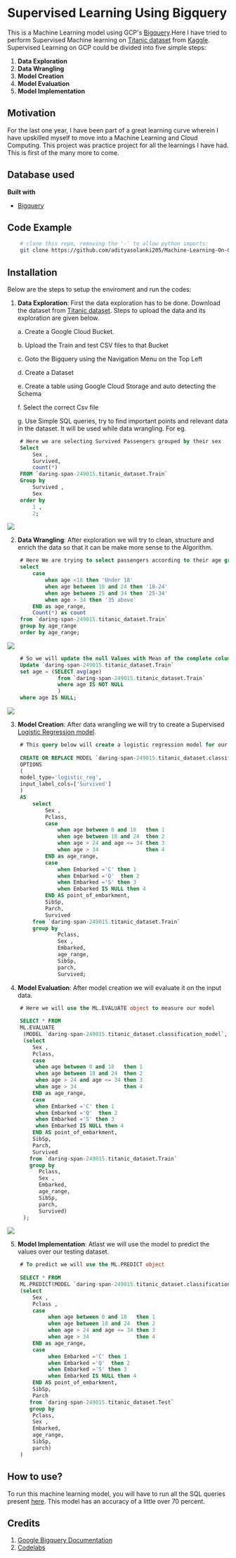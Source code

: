 # Supervised Learning Using Bigquery

This is a Machine Learning model using GCP's [Bigquery](https://cloud.google.com/bigquery-ml/docs/bigqueryml-intro).Here I have tried to perform Supervised Machine learning on [Titanic dataset](https://www.kaggle.com/c/titanic) from [Kaggle](https://www.kaggle.com/). Supervised Learning on GCP could be divided into five simple steps:

1. **Data Exploration**
2. **Data Wrangling**
3. **Model Creation**
4. **Model Evaluation**
5. **Model Implementation**


## Motivation
For the last one year, I have been part of a great learning curve wherein I have upskilled myself to move into a Machine Learning and Cloud Computing. This project was practice project for all the learnings I have had. This is first of the many more to come. 
 

## Database used

<b>Built with</b>
- [Bigquery](https://cloud.google.com/bigquery-ml/docs/bigqueryml-intro)


## Code Example

```bash
    # clone this repo, removing the '-' to allow python imports:
    git clone https://github.com/adityasolanki205/Machine-Learning-On-Google-Bigquery.git
```

## Installation

Below are the steps to setup the enviroment and run the codes:

1. **Data Exploration**: First the data exploration has to be done. Download the dataset from [Titanic dataset](https://www.kaggle.com/c/titanic). Steps to upload the data and its exploration are given below.
    
    a. Create a Google Cloud Bucket.
    
    b. Upload the Train and test CSV files to that Bucket
    
    c. Goto the Bigquery using the Navigation Menu on the Top Left
    
    d. Create a Dataset 
    
    e. Create a table using Google Cloud Storage and auto detecting the Schema
    
    f. Select the correct Csv file
    
    g. Use Simple SQL queries, try to find important points and relevant data in the dataset. 
       It will be used while data wrangling. For eg. 
       
```sql
    # Here we are selecting Survived Passengers grouped by their sex
    Select 
        Sex , 
        Survived,
        count(*)
    FROM `daring-span-249015.titanic_dataset.Train`
    Group by  
        Survived , 
        Sex
    order by 
        1 , 
        2;
```
![](Images/Sex_Survived.png)

2. **Data Wrangling**: After exploration we will try to clean, structure and enrich the data so that it can be make more sense to the Algorithm.


```sql
    # Here We are trying to select passengers according to their age group. 
    select 
        case
            when age <18 then 'Under 18'
            when age between 18 and 24 then '18-24'
            when age between 25 and 34 then '25-34'
            when age > 34 then '35 above'
        END as age_range, 
        Count(*) as count
    from `daring-span-249015.titanic_dataset.Train`
    group by age_range
    order by age_range;
```
![](Images/Age.png)

```sql
    # So we will update the null Values with Mean of the complete column
    Update `daring-span-249015.titanic_dataset.Train`
    set age = (SELECT avg(age)
                from `daring-span-249015.titanic_dataset.Train`
                where age IS NOT NULL
                )
    where age IS NULL;
```
![](Images/age_updated.png)

3. **Model Creation**: After data wrangling we will try to create a Supervised [Logistic Regression model](https://cloud.google.com/bigquery-ml/docs/reference/standard-sql/bigqueryml-syntax-create#model_type).  

```sql
    # This query below will create a logistic regression model for our input data
    
    CREATE OR REPLACE MODEL `daring-span-249015.titanic_dataset.classification_model`
    OPTIONS
    (
    model_type='logistic_reg',
    input_label_cols=['Survived']
    )
    AS
        select
            Sex ,
            Pclass,
            case
                when age between 0 and 18   then 1
                when age between 18 and 24  then 2
                when age > 24 and age <= 34 then 3
                when age > 34               then 4
            END as age_range,
            case
                when Embarked ='C' then 1
                when Embarked ='Q'  then 2
                when Embarked ='S' then 3
                when Embarked IS NULL then 4
            END AS point_of_embarkment,
            SibSp,
            Parch,
            Survived
        from `daring-span-249015.titanic_dataset.Train`
        group by 
                Pclass,
                Sex ,
                Embarked, 
                age_range, 
                SibSp, 
                parch, 
                Survived;
```

4. **Model Evaluation**:  After model creation we will evaluate it on the input data.

```sql
    # Here we will use the ML.EVALUATE object to measure our model
    
    SELECT * FROM
    ML.EVALUATE 
     (MODEL `daring-span-249015.titanic_dataset.classification_model`, 
     (select
        Sex ,
        Pclass,
        case
         when age between 0 and 18   then 1
         when age between 18 and 24  then 2
         when age > 24 and age <= 34 then 3
         when age > 34               then 4
        END as age_range,
        case
         when Embarked ='C' then 1
         when Embarked ='Q'  then 2
         when Embarked ='S' then 3
         when Embarked IS NULL then 4
        END AS point_of_embarkment,
        SibSp,
        Parch,
        Survived
       from `daring-span-249015.titanic_dataset.Train`
       group by 
          Pclass,
          Sex ,
          Embarked, 
          age_range, 
          SibSp, 
          parch, 
          Survived)
     );
```
![](Images/ML_evaluate.png)

5. **Model Implementation**: Atlast we will use the model to predict the values over our testing dataset.

```sql
    # To predict we will use the ML.PREDICT object
    
    SELECT * FROM
    ML.PREDICT(MODEL `daring-span-249015.titanic_dataset.classification_model`, 
    (select
        Sex ,
        Pclass ,
        case
             when age between 0 and 18   then 1
             when age between 18 and 24  then 2
             when age > 24 and age <= 34 then 3
             when age > 34               then 4
        END as age_range,
        case
             when Embarked ='C' then 1
             when Embarked ='Q'  then 2
             when Embarked ='S' then 3
             when Embarked IS NULL then 4
        END AS point_of_embarkment,
        SibSp,
        Parch
       from `daring-span-249015.titanic_dataset.Test`
       group by 
        Pclass,
        Sex ,
        Embarked, 
        age_range, 
        SibSp, 
        parch)
    )
```
[](Images/predict.png)
    
## How to use?
To run this machine learning model, you will have to run all the SQL queries present [here](https://github.com/adityasolanki205/Machine-Learning-On-Google-Bigquery/blob/master/Supervised%20Learning/Titanic%20Dataset%20Bigquery.ipynb). This model has an accuracy of a little over 70 percent. 

## Credits
1. [Google Bigquery Documentation](https://cloud.google.com/bigquery/docs)
2. [Codelabs](https://codelabs.developers.google.com/codelabs/end-to-end-ml/index.html?index=..%2F..index#1)
